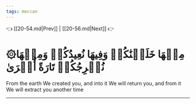 ```yaml
---
tags: meccan
---
```


👈 [[20-54.md|Prev]] | [[20-56.md|Next]] 👉

# ۞مِنۡهَا خَلَقۡنَٰكُمۡ وَفِيهَا نُعِيدُكُمۡ وَمِنۡهَا نُخۡرِجُكُمۡ تَارَةً أُخۡرَىٰ

From the earth We created you, and into it We will return you, and from it We will extract you another time

---

